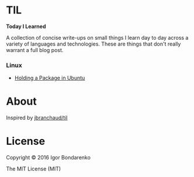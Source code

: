 # TIL

**Today I Learned**

A collection of concise write-ups on small things I learn day to day across a
variety of languages and technologies. These are things that don't really
warrant a full blog post.

### Linux

- [Holding a Package in Ubuntu](linux/holding-a-package-in-ubuntu.md)

# About

Inspired by [jbranchaud/til](https://github.com/jbranchaud/til)

# License

Copyright © 2016 Igor Bondarenko

The MIT License (MIT)

